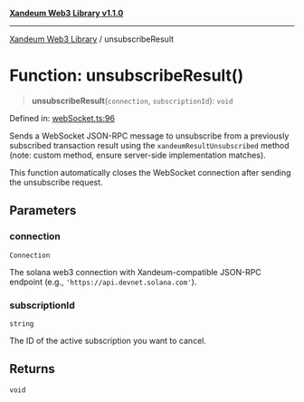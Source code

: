 [**Xandeum Web3 Library v1.1.0**](../README.md)

***

[Xandeum Web3 Library](../globals.md) / unsubscribeResult

# Function: unsubscribeResult()

> **unsubscribeResult**(`connection`, `subscriptionId`): `void`

Defined in: [webSocket.ts:96](https://github.com/Xandeum/test_web3/blob/main/src/webSocket.ts#L96)

Sends a WebSocket JSON-RPC message to unsubscribe from a previously subscribed transaction result
using the `xandeumResultUnsubscribed` method (note: custom method, ensure server-side implementation matches).

This function automatically closes the WebSocket connection after sending the unsubscribe request.

## Parameters

### connection

`Connection`

The solana web3 connection with Xandeum-compatible JSON-RPC endpoint (e.g., `'https://api.devnet.solana.com'`).

### subscriptionId

`string`

The ID of the active subscription you want to cancel.

## Returns

`void`
